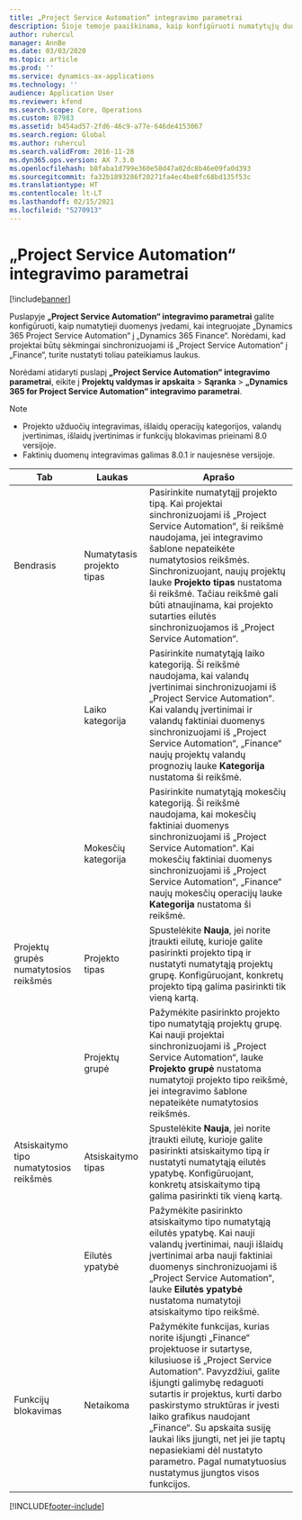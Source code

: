 ```yaml
---
title: „Project Service Automation“ integravimo parametrai
description: Šioje temoje paaiškinama, kaip konfigūruoti numatytųjų duomenų įvedimą, kai integruojate „Microsoft Dynamics 365 for Project Service Automation“ į „Microsoft Dynamics 365 Finance“.
author: ruhercul
manager: AnnBe
ms.date: 03/03/2020
ms.topic: article
ms.prod: ''
ms.service: dynamics-ax-applications
ms.technology: ''
audience: Application User
ms.reviewer: kfend
ms.search.scope: Core, Operations
ms.custom: 87983
ms.assetid: b454ad57-2fd6-46c9-a77e-646de4153067
ms.search.region: Global
ms.author: ruhercul
ms.search.validFrom: 2016-11-28
ms.dyn365.ops.version: AX 7.3.0
ms.openlocfilehash: b8faba1d799e360e58d47a02dc8b46e09fa0d393
ms.sourcegitcommit: fa32b1893286f20271fa4ec4be8fc68bd135f53c
ms.translationtype: HT
ms.contentlocale: lt-LT
ms.lasthandoff: 02/15/2021
ms.locfileid: "5270913"
---
```

# <a name="project-service-automation-integration-parameters"></a>„Project Service Automation“ integravimo parametrai

[!include[banner](../includes/banner.md)]

Puslapyje **„Project Service Automation“ integravimo parametrai** galite konfigūruoti, kaip numatytieji duomenys įvedami, kai integruojate „Dynamics 365 Project Service Automation“ į „Dynamics 365 Finance“. Norėdami, kad projektai būtų sėkmingai sinchronizuojami iš „Project Service Automation“ į „Finance“, turite nustatyti toliau pateikiamus laukus.

Norėdami atidaryti puslapį **„Project Service Automation“ integravimo parametrai**, eikite į **Projektų valdymas ir apskaita** \> **Sąranka** \> **„Dynamics 365 for Project Service Automation“ integravimo parametrai**. 

> [!NOTE]
> - Projekto užduočių integravimas, išlaidų operacijų kategorijos, valandų įvertinimas, išlaidų įvertinimas ir funkcijų blokavimas prieinami 8.0 versijoje.
> - Faktinių duomenų integravimas galimas 8.0.1 ir naujesnėse versijoje.


| Tab                    | Laukas                | Aprašo |
|------------------------|----------------------|-------------|
| Bendrasis                | Numatytasis projekto tipas | Pasirinkite numatytąjį projekto tipą. Kai projektai sinchronizuojami iš „Project Service Automation“, ši reikšmė naudojama, jei integravimo šablone nepateikėte numatytosios reikšmės. Sinchronizuojant, naujų projektų lauke **Projekto tipas** nustatoma ši reikšmė. Tačiau reikšmė gali būti atnaujinama, kai projekto sutarties eilutės sinchronizuojamos iš „Project Service Automation“. |
|                        | Laiko kategorija        | Pasirinkite numatytąją laiko kategoriją. Ši reikšmė naudojama, kai valandų įvertinimai sinchronizuojami iš „Project Service Automation“. Kai valandų įvertinimai ir valandų faktiniai duomenys sinchronizuojami iš „Project Service Automation“, „Finance“ naujų projektų valandų prognozių lauke **Kategorija** nustatoma ši reikšmė. |
|                        | Mokesčių kategorija         | Pasirinkite numatytąją mokesčių kategoriją. Ši reikšmė naudojama, kai mokesčių faktiniai duomenys sinchronizuojami iš „Project Service Automation“. Kai mokesčių faktiniai duomenys sinchronizuojami iš „Project Service Automation“, „Finance“ naujų mokesčių operacijų lauke **Kategorija** nustatoma ši reikšmė. |
| Projektų grupės numatytosios reikšmės | Projekto tipas         | Spustelėkite **Nauja**, jei norite įtraukti eilutę, kurioje galite pasirinkti projekto tipą ir nustatyti numatytąją projektų grupę. Konfigūruojant, konkretų projekto tipą galima pasirinkti tik vieną kartą. |
|                        | Projektų grupė        | Pažymėkite pasirinkto projekto tipo numatytąją projektų grupę. Kai nauji projektai sinchronizuojami iš „Project Service Automation“, lauke **Projekto grupė** nustatoma numatytoji projekto tipo reikšmė, jei integravimo šablone nepateikėte numatytosios reikšmės. |
| Atsiskaitymo tipo numatytosios reikšmės  | Atsiskaitymo tipas         | Spustelėkite **Nauja**, jei norite įtraukti eilutę, kurioje galite pasirinkti atsiskaitymo tipą ir nustatyti numatytąją eilutės ypatybę. Konfigūruojant, konkretų atsiskaitymo tipą galima pasirinkti tik vieną kartą. |
|                        | Eilutės ypatybė        | Pažymėkite pasirinkto atsiskaitymo tipo numatytąją eilutės ypatybę. Kai nauji valandų įvertinimai, nauji išlaidų įvertinimai arba nauji faktiniai duomenys sinchronizuojami iš „Project Service Automation“, lauke **Eilutės ypatybė** nustatoma numatytoji atsiskaitymo tipo reikšmė. |
| Funkcijų blokavimas  | Netaikoma       | Pažymėkite funkcijas, kurias norite išjungti „Finance“ projektuose ir sutartyse, kilusiuose iš „Project Service Automation“. Pavyzdžiui, galite išjungti galimybę redaguoti sutartis ir projektus, kurti darbo paskirstymo struktūras ir įvesti laiko grafikus naudojant „Finance“. Su apskaita susiję laukai liks įjungti, net jei jie taptų nepasiekiami dėl nustatyto parametro. Pagal numatytuosius nustatymus įjungtos visos funkcijos. |


[!INCLUDE[footer-include](../includes/footer-banner.md)]